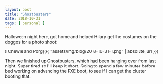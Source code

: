 ```yaml
---
layout: post
title: "Ghostbusters"
date: 2018-10-31
tags: [ personal ]
---
```


Halloween night here, got home and helped Hilary get the costumes on the doggos
for a photo shoot:

![Chewie and Porg]({{ "assets/img/blog/2018-10-31-1.png" | absolute_url }})

Then we finished up Ghostbusters, which had been hanging over from last night.
Super tired so I'll keep it short. Going to spend a few minutes before bed
working on advancing the PXE boot, to see if I can get the cluster booting
that.


